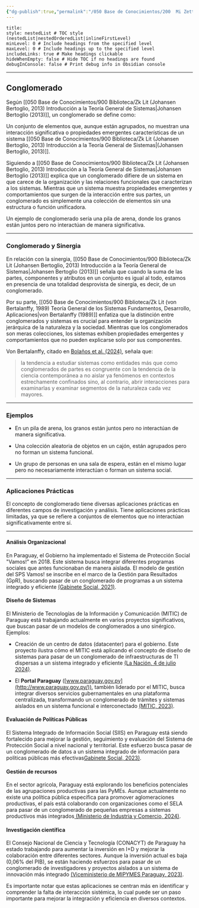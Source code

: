 ```yaml
---
{"dg-publish":true,"permalink":"/050 Base de Conocimientos/200  Mi Zettelkasten/100 Docencia/Org1/2025/Clase 03 Sinergia y Recursividad/Zk Conglomerado/","tags":["digitalGarden"]}
---
```


```table-of-contents
title: 
style: nestedList # TOC style (nestedList|nestedOrderedList|inlineFirstLevel)
minLevel: 0 # Include headings from the specified level
maxLevel: 0 # Include headings up to the specified level
includeLinks: true # Make headings clickable
hideWhenEmpty: false # Hide TOC if no headings are found
debugInConsole: false # Print debug info in Obsidian console
```
----
## Conglomerado
Según [[050 Base de Conocimientos/900 Biblioteca/Zk Lit (Johansen Bertoglio, 2013) Introducción a la Teoría General de Sistemas\|Johansen Bertoglio (2013)]], un conglomerado se define como:

Un conjunto de elementos que, aunque están agrupados, no muestran una interacción significativa o propiedades emergentes características de un sistema [[050 Base de Conocimientos/900 Biblioteca/Zk Lit (Johansen Bertoglio, 2013) Introducción a la Teoría General de Sistemas\|(Johansen Bertoglio, 2013)]].

Siguiendo a [[050 Base de Conocimientos/900 Biblioteca/Zk Lit (Johansen Bertoglio, 2013) Introducción a la Teoría General de Sistemas\|Johansen Bertoglio (2013)]] explica que un conglomerado difiere de un sistema en que carece de la organización y las relaciones funcionales que caracterizan a los sistemas. Mientras que un sistema muestra propiedades emergentes y comportamientos que surgen de la interacción entre sus partes, un conglomerado es simplemente una colección de elementos sin una estructura o función unificadora.

Un ejemplo de conglomerado sería una pila de arena, donde los granos están juntos pero no interactúan de manera significativa.

----
### Conglomerado y Sinergia
En relación con la sinergia, [[050 Base de Conocimientos/900 Biblioteca/Zk Lit (Johansen Bertoglio, 2013) Introducción a la Teoría General de Sistemas\|Johansen Bertoglio (2013)]]  señala que cuando la suma de las partes, componentes y atributos en un conjunto es igual al todo, estamos en presencia de una totalidad desprovista de sinergia, es decir, de un conglomerado.

Por su parte, [[050 Base de Conocimientos/900 Biblioteca/Zk Lit (von Bertalanffy, 1989) Teoría General de los Sistemas Fundamentos, Desarrollo, Aplicaciones\|von Bertalanffy (1989)]] enfatiza que la distinción entre conglomerados y sistemas es crucial para entender la organización jerárquica de la naturaleza y la sociedad. Mientras que los conglomerados son meras colecciones, los sistemas exhiben propiedades emergentes y comportamientos que no pueden explicarse solo por sus componentes.

 Von Bertalanffy, citado en [Bolaños et al. (2024)](https://revistas.uleam.edu.ec/index.php/uleam_bahia_magazine/article/view/556), señala que:
 > la tendencia a estudiar sistemas como entidades más que como conglomerados de partes es congruente con la tendencia de la ciencia contemporánea a no aislar ya fenómenos en contextos estrechamente confinados sino, al contrario, abrir interacciones para examinarlas y examinar segmentos de la naturaleza cada vez mayores.
 
----
### Ejemplos
- En un pila de arena, los granos están juntos pero no interactúan de manera significativa.

- Una colección aleatoria de objetos en un cajón, están agrupados pero no forman un sistema funcional.

- Un grupo de personas en una sala de espera, están en el mismo lugar pero no necesariamente interactúan o forman un sistema social.

----
### Aplicaciones Prácticas
El concepto de conglomerado tiene diversas aplicaciones prácticas en diferentes campos de investigación y análisis. Tiene aplicaciones prácticas limitadas, ya que se refiere a conjuntos de elementos que no interactúan significativamente entre sí.

----

#### Análisis Organizacional
En Paraguay, el Gobierno ha implementado el Sistema de Protección Social "Vamos!" en 2018. Este sistema busca integrar diferentes programas sociales que antes funcionaban de manera aislada. El modelo de gestión del SPS Vamos! se inscribe en el marco de la Gestión para Resultados (GpR), buscando pasar de un conglomerado de programas a un sistema integrado y eficiente [(Gabinete Social, 2021)](https://gabinetesocial.gov.py/wp-content/uploads/2023/10/ges.pdf).

#### Diseño de Sistemas
El Ministerio de Tecnologías de la Información y Comunicación (MITIC) de Paraguay está trabajando actualmente en varios proyectos significativos, que buscan pasar de un modelos de conglomerados a uno sinérgico. Ejemplos:

- Creación de un centro de datos (datacenter) para el gobierno. Este proyecto ilustra cómo el MITIC está aplicando el concepto de diseño de sistemas para pasar de un conglomerado de infraestructuras de TI dispersas a un sistema integrado y eficiente [(La Nación, 4 de julio 2024)](https://www.lanacion.com.py/politica/2024/07/04/licitacion-de-data-center-permitira-al-estado-optimizar-recursos-dice-mitic/).

- El **Portal Paraguay** ([www.paraguay.gov.py](http://www.paraguay.gov.py/)), también liderado por el MITIC, busca integrar diversos servicios gubernamentales en una plataforma centralizada, transformando un conglomerado de trámites y sistemas aislados en un sistema funcional e interconectado [(MITIC, 2023)](https://mitic.gov.py/impulsando-la-transformacion-digital-con-el-portal-paraguay-y-la-identidad-electronica-2/).
 
#### Evaluación de Políticas Públicas
El Sistema Integrado de Información Social (SIIS) en Paraguay está siendo fortalecido para mejorar la gestión, seguimiento y evaluación del Sistema de Protección Social a nivel nacional y territorial. Este esfuerzo busca pasar de un conglomerado de datos a un sistema integrado de información para políticas públicas más efectivas[Gabinete Social, 2023)](https://gabinetesocial.gov.py/wp-content/uploads/2023/10/lineamientos.pdf).

#### Gestión de recursos
En el sector agrícola, Paraguay está explorando los beneficios potenciales de las agrupaciones productivas para las PyMEs. Aunque actualmente no existe una política pública específica para promover aglomeraciones productivas, el país está colaborando con organizaciones como el SELA para pasar de un conglomerado de pequeñas empresas a sistemas productivos más integrados[ (Ministerio de Industria y Comercio, 2024)](https://www.mipymes.gov.py/wp-content/uploads/2025/02/Resumen-Paraguay-2024.pdf).

#### Investigación científica
El Consejo Nacional de Ciencia y Tecnología (CONACYT) de Paraguay ha estado trabajando para aumentar la inversión en I+D y mejorar la colaboración entre diferentes sectores. Aunque la inversión actual es baja (0,06% del PIB), se están haciendo esfuerzos para pasar de un conglomerado de investigadores y proyectos aislados a un sistema de innovación más integrado [(Viceministerio de MIPYMES Paraguay, 2023)](https://www.mipymes.gov.py/wp-content/uploads/2023/02/6_TICs.pdf).

Es importante notar que estas aplicaciones se centran más en identificar y comprender la falta de interacción sistémica, lo cual puede ser un paso importante para mejorar la integración y eficiencia en diversos contextos.